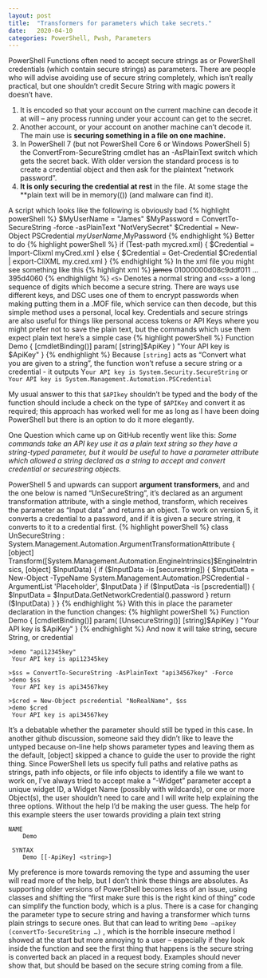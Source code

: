```yaml
---
layout: post
title:  "Transformers for parameters which take secrets."
date:   2020-04-10
categories: PowerShell, Pwsh, Parameters
---
```



PowerShell Functions often need to accept secure strings as or PowerShell credentials (which contain secure strings) as parameters. There are people who will advise avoiding use of secure string completely, which isn’t really practical, but one shouldn’t credit Secure String with magic powers it doesn’t have.
1.  It is encoded so that your account on the current machine can decode it at will – any process running under your account can get to the secret.
2.  Another account, or your account on another machine can’t decode it. The main use is **securing something in a file on one machine.**
3.  In PowerShell 7 (but not PowerShell Core 6 or Windows PowerShell 5) the ConvertFrom-SecureString cmdlet has an -AsPlainText switch which gets the secret back. With older version the standard process is to create a credential object and then ask for the plaintext “network password”.
4.  **It is only securing the credential at rest** in the file. At some stage the **plain text will be in memory(()) (and malware can find it).

A script which looks like the following is obviously bad
{% highlight powerShell %}
$MyUserName = "James"
$MyPassword = ConvertTo-SecureString -force -asPlainText "NotVerySecret"
$Credential = New-Object PSCredential $myUserName,$MyPassword
{% endhighlight %}
Better to do
{% highlight powerShell %}
if (Test-path mycred.xml)  {
       $Credential = Import-Clixml myCred.xml
}
else {
       $Credential = Get-Credential
       $Credential | export-CliXML my.cred.xml
}
{% endhighlight %}
In the xml file you might see something like this
{% highlight xml %}
<Props>
<S N="UserName">james</S>
<SS N="Password">01000000d08c9ddf011 … 395d4060</SS>
</Props>
{% endhighlight %}
`<S>` Denotes a normal string and `<ss>` a long sequence of digits which become a secure string. There are ways use different keys, and DSC uses one of them to encrypt passwords when making putting them in a .MOF file, which service can then decode, but this simple method uses a personal, local key.
Credentials and secure strings are also useful for things like personal access tokens or API Keys where you might prefer not to save the plain text, but the commands which use them expect plain text here’s a simple case
{% highlight powerShell %}
Function Demo {
    [cmdletBinding()]
    param(
        [string]$ApiKey
    )
    "Your API key is $ApiKey"
}
{% endhighlight %}
Because `[string]` acts as “Convert what you are given to a string”, the function won’t refuse a secure string or a credential - it outputs
Y`our API key is System.Security.SecureString` or `Your API key is System.Management.Automation.PSCredential`

My usual answer to this that `$APIkey` shouldn’t be typed and the body of the function should include a check on the type of `$APIKey` and convert it as required; this approach has worked well for me as long as I have been doing PowerShell but there is an option to do it more elegantly.

One Question which came up on GitHub recently went like this:
_Some commands take an API key use it as a plain text string so they have a string-typed parameter, but it would be useful to have a parameter attribute which allowed a string declared as a string to accept and convert credential or securestring objects._

PowerShell 5 and upwards can support **argument transformers**, and and the one below is named “UnSecureString”, it’s declared as an argument transformation attribute, with a single method, transform, which receives the parameter as “Input data” and returns an object. To work on version 5, it converts a credential to a password, and if it is given a secure string, it converts to it to a credential first.
{% highlight powerShell %}
class UnSecureString : System.Management.Automation.ArgumentTransformationAttribute  {
    [object] Transform([System.Management.Automation.EngineIntrinsics]$EngineIntrinsics, [object] $InputData) {
        if ($InputData -is [securestring]) {
            $InputData =  New-Object -TypeName System.Management.Automation.PSCredential -ArgumentList 'Placeholder', $InputData
        }
        if ($InputData -is  [pscredential]) {
            $InputData =  $InputData.GetNetworkCredential().password
        }
        return ($InputData)
    }
}
{% endhighlight %}
With this in place the parameter declaration in the function changes:
{% highlight powerShell %}
Function Demo {
    [cmdletBinding()]
    param(
        [UnsecureString()]
        [string]$ApiKey
    )
    "Your API key is $ApiKey"
}
{% endhighlight %}
And now it will take string, secure String, or credential
```
>demo "api12345key"
 Your API key is api12345key

>$ss = ConvertTo-SecureString -AsPlainText "api34567key" -Force
>demo $ss
 Your API key is api34567key

>$cred = New-Object pscredential "NoRealName", $ss
>demo $cred
 Your API key is api34567key
```
It’s a debatable whether the parameter should still be typed in this case. In another github discussion, someone said they didn’t like to leave the untyped because on-line help shows parameter types and leaving them as the default, [object] skipped a chance to guide the user to provide the right thing. Since PowerShell lets us specify full paths and relative paths as strings, path info objects, or file info objects to identify a file we want to work on, I’ve always tried to accept make a “-Widget” parameter accept a unique widget ID, a Widget Name (possibly with wildcards), or one or more Object(s), the user shouldn’t need to care and I will write help explaining the three options. Without the help I’d be making the user guess.  The help for this example steers the user towards providing a plain text string
```
NAME
    Demo

 SYNTAX
    Demo [[-ApiKey] <string>]
```
My preference is more towards removing the type and assuming the user will read more of the help, but I don’t think these things are absolutes. As supporting older versions of PowerShell becomes less of an issue, using classes and shifting the “first make sure this is the right kind of thing” code can simplify the function body, which is a plus.
There is a case for changing the parameter type to secure string and having a transformer which turns plain strings to secure ones. But that can lead to writing
`Demo –apikey (convertTo-SecureString …)` , which is the horrible insecure method I showed at the start but more annoying to a user – especially if they look inside the function and see the first thing that happens is the secure string is converted back an placed in a request body. Examples should never show that, but should be based on the secure string coming from a file.
